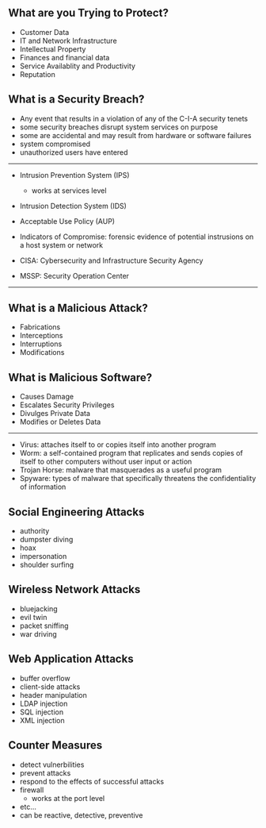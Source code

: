 ## What are you Trying to Protect?
- Customer Data
- IT and Network Infrastructure
- Intellectual Property 
- Finances and financial data
- Service Availablity and Productivity
- Reputation

## What is a Security Breach?
- Any event that results in a violation of any of the C-I-A security tenets
- some security breaches disrupt system services on purpose
- some are accidental and may result from hardware or software failures 
- system compromised
- unauthorized users have entered

---

- Intrusion Prevention System (IPS)
	- works at services level
- Intrusion Detection System (IDS)
- Acceptable Use Policy (AUP)

- Indicators of Compromise: forensic evidence of potential instrusions on a host system or network

- CISA: Cybersecurity and Infrastructure Security Agency
- MSSP: Security Operation Center 

---

## What is a Malicious Attack? 
- Fabrications
- Interceptions
- Interruptions
- Modifications

## What is Malicious Software?
- Causes Damage
- Escalates Security Privileges
- Divulges Private Data
- Modifies or Deletes Data

---

- Virus: attaches itself to or copies itself into another program
- Worm: a self-contained program that replicates and sends copies of itself to other computers without user input or action
- Trojan Horse: malware that masquerades as a useful program
- Spyware: types of malware that specifically threatens the confidentiality of information

## Social Engineering Attacks
- authority 
- dumpster diving
- hoax
- impersonation
- shoulder surfing

## Wireless Network Attacks
- bluejacking
- evil twin
- packet sniffing
- war driving

## Web Application Attacks
- buffer overflow 
- client-side attacks
- header manipulation
- LDAP injection
- SQL injection
- XML injection

## Counter Measures
- detect vulnerbilities
- prevent attacks
- respond to the effects of successful attacks
- firewall
	- works at the port level 
- etc...
- can be reactive, detective, preventive 